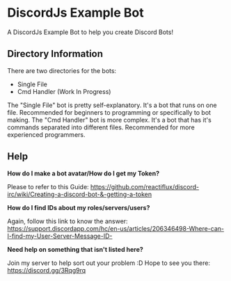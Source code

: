 # DiscordJs Example Bot
A DiscordJs Example Bot to help you create Discord Bots!

## Directory Information
There are two directories for the bots:
- Single File
- Cmd Handler (Work In Progress)

The "Single File" bot is pretty self-explanatory. It's a bot that runs on one file. Recommended for beginners to programming or specifically to bot making.
The "Cmd Handler" bot is more complex. It's a bot that has it's commands separated into different files. Recommended for more experienced programmers.

## Help
**How do I make a bot avatar/How do I get my Token?**

Please to refer to this Guide:
https://github.com/reactiflux/discord-irc/wiki/Creating-a-discord-bot-&-getting-a-token

**How do I find IDs about my roles/servers/users?**

Again, follow this link to know the answer:
https://support.discordapp.com/hc/en-us/articles/206346498-Where-can-I-find-my-User-Server-Message-ID-

**Need help on something that isn't listed here?**

Join my server to help sort out your problem :D Hope to see you there:
https://discord.gg/3Rqg9rq

